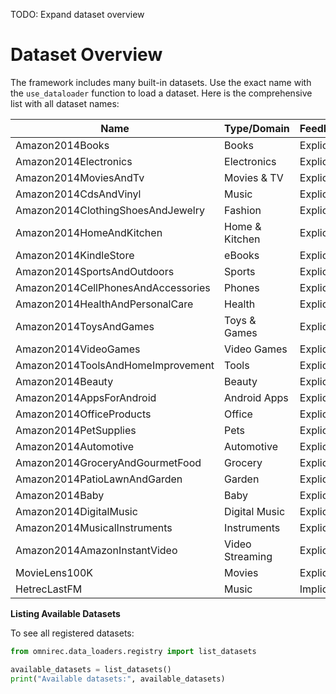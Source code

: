 TODO: Expand dataset overview
# Dataset Overview

The framework includes many built-in datasets. Use the exact name with the `use_dataloader` function to load a dataset. Here is the comprehensive list with all dataset names:

| Name                        | Type/Domain         | Feedback   | Source         |
|-----------------------------|---------------------|------------|----------------|
| Amazon2014Books             | Books               | Explicit   | Amazon/SNAP    |
| Amazon2014Electronics       | Electronics         | Explicit   | Amazon/SNAP    |
| Amazon2014MoviesAndTv       | Movies & TV         | Explicit   | Amazon/SNAP    |
| Amazon2014CdsAndVinyl       | Music               | Explicit   | Amazon/SNAP    |
| Amazon2014ClothingShoesAndJewelry | Fashion      | Explicit   | Amazon/SNAP    |
| Amazon2014HomeAndKitchen    | Home & Kitchen      | Explicit   | Amazon/SNAP    |
| Amazon2014KindleStore       | eBooks              | Explicit   | Amazon/SNAP    |
| Amazon2014SportsAndOutdoors | Sports              | Explicit   | Amazon/SNAP    |
| Amazon2014CellPhonesAndAccessories | Phones      | Explicit   | Amazon/SNAP    |
| Amazon2014HealthAndPersonalCare | Health          | Explicit   | Amazon/SNAP    |
| Amazon2014ToysAndGames      | Toys & Games        | Explicit   | Amazon/SNAP    |
| Amazon2014VideoGames        | Video Games         | Explicit   | Amazon/SNAP    |
| Amazon2014ToolsAndHomeImprovement | Tools        | Explicit   | Amazon/SNAP    |
| Amazon2014Beauty            | Beauty              | Explicit   | Amazon/SNAP    |
| Amazon2014AppsForAndroid    | Android Apps        | Explicit   | Amazon/SNAP    |
| Amazon2014OfficeProducts    | Office              | Explicit   | Amazon/SNAP    |
| Amazon2014PetSupplies       | Pets                | Explicit   | Amazon/SNAP    |
| Amazon2014Automotive        | Automotive          | Explicit   | Amazon/SNAP    |
| Amazon2014GroceryAndGourmetFood | Grocery        | Explicit   | Amazon/SNAP    |
| Amazon2014PatioLawnAndGarden | Garden            | Explicit   | Amazon/SNAP    |
| Amazon2014Baby              | Baby                | Explicit   | Amazon/SNAP    |
| Amazon2014DigitalMusic      | Digital Music       | Explicit   | Amazon/SNAP    |
| Amazon2014MusicalInstruments| Instruments         | Explicit   | Amazon/SNAP    |
| Amazon2014AmazonInstantVideo| Video Streaming     | Explicit   | Amazon/SNAP    |
| MovieLens100K               | Movies              | Explicit   | GroupLens      |
| HetrecLastFM                | Music               | Implicit   | HetRec         |


**Listing Available Datasets**

To see all registered datasets:

```python
from omnirec.data_loaders.registry import list_datasets

available_datasets = list_datasets()
print("Available datasets:", available_datasets)
```